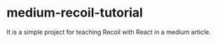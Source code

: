 # medium-recoil-tutorial
It is a simple project for teaching Recoil with React in a medium article.
